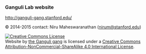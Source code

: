 ### Ganguli Lab website

http://ganguli-gang.stanford.edu/

&copy; 2014-2015
contact: Niru Maheswaranathan (nirum@stanford.edu)


<a rel="license" href="http://creativecommons.org/licenses/by-nc-sa/4.0/"><img alt="Creative Commons License" style="border-width:0" src="https://i.creativecommons.org/l/by-nc-sa/4.0/88x31.png" /></a><br /><span xmlns:dct="http://purl.org/dc/terms/" property="dct:title">Website</span> by <a xmlns:cc="http://creativecommons.org/ns#" href="http://ganguli-gang.stanford.edu" property="cc:attributionName" rel="cc:attributionURL">the Ganguli gang</a> is licensed under a <a rel="license" href="http://creativecommons.org/licenses/by-nc-sa/4.0/">Creative Commons Attribution-NonCommercial-ShareAlike 4.0 International License</a>.
